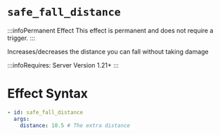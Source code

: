 # `safe_fall_distance`
:::infoPermanent Effect
This effect is permanent and does not require a trigger.
:::

Increases/decreases the distance you can fall without taking damage

:::infoRequires:
Server Version 1.21+
:::

# Effect Syntax
```yaml
- id: safe_fall_distance
  args:
    distance: 10.5 # The extra distance
```